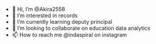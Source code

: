 - 👋 Hi, I’m @Akira2558
- 👀 I’m interested in records
- 🌱 I’m currently learning deputy principal
- 💞️ I’m looking to collaborate on education data analytics
- 📫 How to reach me @indaspiral on instagram

<!---
Akira2558/Akira2558 is a ✨ special ✨ repository because its `README.md` (this file) appears on your GitHub profile.
You can click the Preview link to take a look at your changes.
--->
